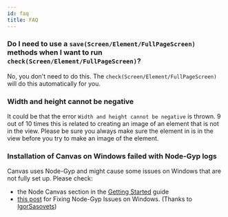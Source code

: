 ```yaml
---
id: faq
title: FAQ
---
```


### Do I need to use a `save(Screen/Element/FullPageScreen)` methods when I want to run `check(Screen/Element/FullPageScreen)`?

No, you don't need to do this. The `check(Screen/Element/FullPageScreen)` will do this automatically for you.

### Width and height cannot be negative

It could be that the error `Width and height cannot be negative` is thrown. 9 out of 10 times this is related to creating an image of an element that is not in the view. Please be sure you always make sure the element in is in the view before you try to make an image of the element.

### Installation of Canvas on Windows failed with Node-Gyp logs

Canvas uses Node-Gyp and might cause some issues on Windows that are not fully set up. Please check:

-   the Node Canvas section in the [Getting Started](/docs/visual-testing#system-requirements) guide
-   [this post](https://spin.atomicobject.com/2019/03/27/node-gyp-windows/) for Fixing Node-Gyp Issues on Windows. (Thanks to [IgorSasovets](https://github.com/IgorSasovets))
